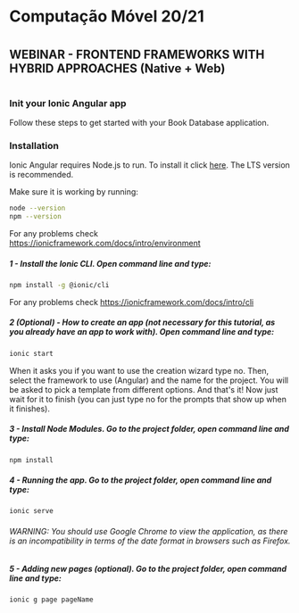 # Computação Móvel 20/21
#
## WEBINAR - FRONTEND FRAMEWORKS WITH HYBRID APPROACHES (Native + Web)
#
### Init your Ionic Angular app
Follow these steps to get started with your Book Database application.
### Installation
Ionic Angular requires Node.js to run. To install it click [here](https://nodejs.org/en/). The LTS version is recommended.

Make sure it is working by running:
```sh
node --version
npm --version
```

For any problems check https://ionicframework.com/docs/intro/environment

##### 1 - Install the Ionic CLI. Open command line and type:

```sh
npm install -g @ionic/cli

```

For any problems check https://ionicframework.com/docs/intro/cli


##### 2 (Optional) - How to create an app (not necessary for this tutorial, as you already have an app to work with). Open command line and type:

```sh
ionic start

```

When it asks you if you want to use the creation wizard type no. Then, select the framework to use (Angular) and the name for the project. You will be asked to pick a template from different options. And that's it! Now just wait for it to finish (you can just type no for the prompts that show up when it finishes).

##### 3 - Install Node Modules. Go to the project folder, open command line and type:

```sh
npm install

```

##### 4 - Running the app. Go to the project folder, open command line and type:

```sh
ionic serve

```

###### WARNING: You should use Google Chrome to view the application, as there is an incompatibility in terms of the date format in browsers such as Firefox.

##### 5 - Adding new pages (optional). Go to the project folder, open command line and type:

```sh
ionic g page pageName

```
